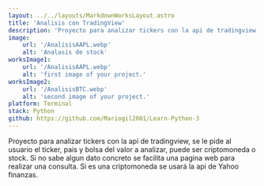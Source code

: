 ```yaml
---
layout: ../../layouts/MarkdownWorksLayout.astro
title: 'Analisis con TradingView'
description: 'Proyecto para analizar tickers con la api de tradingview'
image:
    url: '/AnalisisAAPL.webp'
    alt: 'Analasis de stock'
worksImage1:
    url: '/AnalisisAAPL.webp'
    alt: 'first image of your project.'
worksImage2:
    url: '/AnalisisBTC.webp'
    alt: 'second image of your project.'
platform: Terminal
stack: Python
github: https://github.com/Mariogil2001/Learn-Python-3
---
```


Proyecto para analizar tickers con la api de tradingview, se le pide al usuario el ticker, pais y bolsa del valor a analizar, puede ser criptomoneda o stock.
Si no sabe algun dato concreto se facilita una pagina web para realizar una consulta. Si es una criptomoneda se usará la api de Yahoo finanzas.
